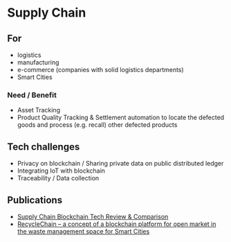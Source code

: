 # Supply Chain

## For

* logistics
* manufacturing
* e-commerce \(companies with solid logistics departments\) 
* Smart Cities

### Need / Benefit

* Asset Tracking
* Product Quality Tracking & Settlement automation to locate the defected goods and process \(e.g. recall\) other defected products

## Tech challenges

* Privacy on blockchain / Sharing private data on public distributed ledger
* Integrating IoT with blockchain
* Traceability / Data collection

## Publications

* [Supply Chain Blockchain Tech Review & Comparison](supply-chain-blockchain-tech-review-and-comparison.md)
* [RecycleChain – a concept of a blockchain platform for open market in the waste management space for Smart Cities](recyclechain.md) 

